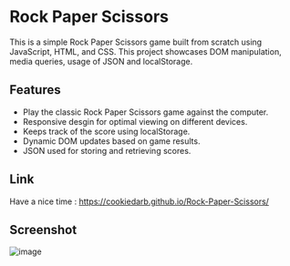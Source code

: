 # Rock Paper Scissors
This is a simple Rock Paper Scissors game built from scratch using JavaScript, HTML, and CSS.
This project showcases DOM manipulation, media queries, usage of JSON and localStorage.

## Features
- Play the classic Rock Paper Scissors game against the computer.
- Responsive desgin for optimal viewing on different devices.
- Keeps track of the score using localStorage.
- Dynamic DOM updates based on game results.
- JSON used for storing and retrieving scores.

## Link
Have a nice time : https://cookiedarb.github.io/Rock-Paper-Scissors/

## Screenshot
![image](https://github.com/user-attachments/assets/b6c6d3b2-c480-43b5-b5b7-5db715a7b0b1)

